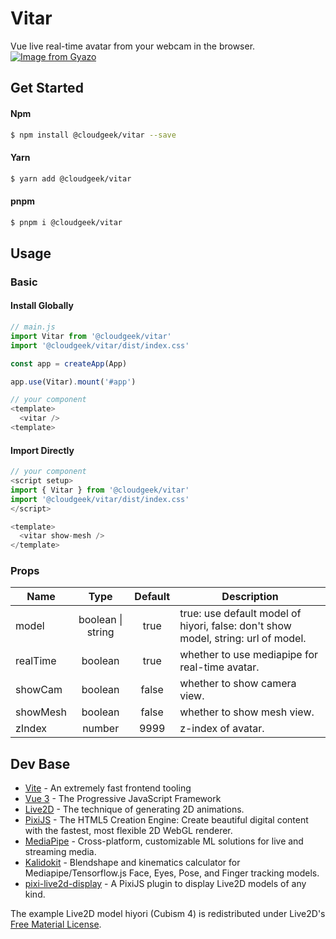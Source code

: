 # Vitar

Vue live real-time avatar from your webcam in the browser. 
[![Image from Gyazo](https://i.gyazo.com/27e34834ad835dcd2e6fcdf9c775539a.gif)](https://gyazo.com/27e34834ad835dcd2e6fcdf9c775539a)
## Get Started

#### Npm

``` bash
$ npm install @cloudgeek/vitar --save
```

#### Yarn

``` bash
$ yarn add @cloudgeek/vitar
```

#### pnpm

``` bash
$ pnpm i @cloudgeek/vitar
```

## Usage
### Basic
#### Install Globally

```js
// main.js
import Vitar from '@cloudgeek/vitar'
import '@cloudgeek/vitar/dist/index.css'

const app = createApp(App)

app.use(Vitar).mount('#app')
```
```js
// your component
<template>
  <vitar />
<template>
```
#### Import Directly
```js
// your component
<script setup>
import { Vitar } from '@cloudgeek/vitar'
import '@cloudgeek/vitar/dist/index.css'
</script>

<template>
  <vitar show-mesh />
</template>
```

### Props

| Name           | Type             | Default          | Description |
| -------------- | :--------------: | :--------------: | -------------- |
| model          | boolean \| string| true             | true: use default model of hiyori, false: don't show model, string: url of model.|
| realTime       | boolean          | true             | whether to use mediapipe for real-time avatar.|
| showCam        | boolean          | false            | whether to show camera view.|
| showMesh       | boolean          | false            | whether to show mesh view.|
| zIndex         | number           | 9999             | z-index of avatar.|

## Dev Base
- [Vite](https://vitejs.dev) - An extremely fast frontend tooling
- [Vue 3](https://vuejs.org/) - The Progressive
JavaScript Framework
- [Live2D](https://www.live2d.com/) - The technique of generating 2D animations.
- [PixiJS](https://github.com/pixijs/pixijs) - The HTML5 Creation Engine: Create beautiful digital content with the fastest, most flexible 2D WebGL renderer.
- [MediaPipe](https://mediapipe.dev/) - Cross-platform, customizable ML solutions for live and streaming media.
- [Kalidokit](https://github.com/yeemachine/kalidokit) - Blendshape and kinematics calculator for Mediapipe/Tensorflow.js Face, Eyes, Pose, and Finger tracking models.
- [pixi-live2d-display](https://github.com/guansss/pixi-live2d-display) - A PixiJS plugin to display Live2D models of any kind.


The example Live2D model hiyori (Cubism 4) is redistributed under Live2D's [Free Material License](https://www.live2d.com/eula/live2d-free-material-license-agreement_en.html).

